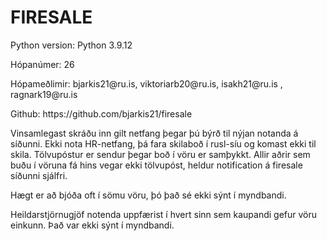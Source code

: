 <h1>FIRESALE</h1>

<p>Python version: Python 3.9.12</p>

<p>Hópanúmer: 26</p>

<p>Hópameðlimir: bjarkis21@ru.is, viktoriarb20@ru.is, isakh21@ru.is
, ragnark19@ru.is</p>

<p>Github: https://github.com/bjarkis21/firesale</p>

<p>Vinsamlegast skráðu inn gilt netfang þegar þú býrð til nýjan notanda
á síðunni. Ekki nota HR-netfang, þá fara skilaboð í rusl-síu og komast ekki til skila.
Tölvupóstur er sendur þegar boð í vöru er samþykkt. Allir aðrir sem buðu í vöruna
fá hins vegar ekki tölvupóst, heldur notification á firesale síðunni sjálfri.</p>

<p>Hægt er að bjóða oft í sömu vöru, þó það sé ekki sýnt í myndbandi.</p>
<p>Heildarstjörnugjöf notenda uppfærist í hvert sinn sem kaupandi gefur
vöru einkunn. Það var ekki sýnt í myndbandi.</p>